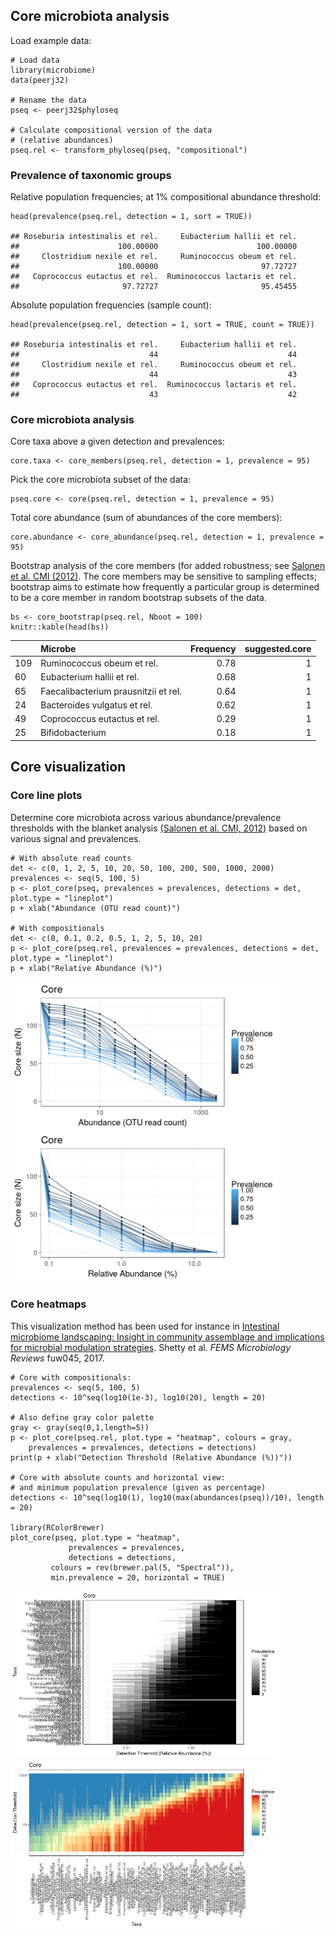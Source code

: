 <!--
  %\VignetteEngine{knitr::rmarkdown}
  %\VignetteIndexEntry{microbiome tutorial - core}
  %\usepackage[utf8]{inputenc}
  %\VignetteEncoding{UTF-8}  
-->
Core microbiota analysis
------------------------

Load example data:

    # Load data
    library(microbiome)
    data(peerj32)

    # Rename the data
    pseq <- peerj32$phyloseq

    # Calculate compositional version of the data
    # (relative abundances)
    pseq.rel <- transform_phyloseq(pseq, "compositional")

### Prevalence of taxonomic groups

Relative population frequencies; at 1% compositional abundance
threshold:

    head(prevalence(pseq.rel, detection = 1, sort = TRUE))

    ## Roseburia intestinalis et rel.     Eubacterium hallii et rel. 
    ##                      100.00000                      100.00000 
    ##     Clostridium nexile et rel.     Ruminococcus obeum et rel. 
    ##                      100.00000                       97.72727 
    ##   Coprococcus eutactus et rel.  Ruminococcus lactaris et rel. 
    ##                       97.72727                       95.45455

Absolute population frequencies (sample count):

    head(prevalence(pseq.rel, detection = 1, sort = TRUE, count = TRUE))

    ## Roseburia intestinalis et rel.     Eubacterium hallii et rel. 
    ##                             44                             44 
    ##     Clostridium nexile et rel.     Ruminococcus obeum et rel. 
    ##                             44                             43 
    ##   Coprococcus eutactus et rel.  Ruminococcus lactaris et rel. 
    ##                             43                             42

### Core microbiota analysis

Core taxa above a given detection and prevalences:

    core.taxa <- core_members(pseq.rel, detection = 1, prevalence = 95)

Pick the core microbiota subset of the data:

    pseq.core <- core(pseq.rel, detection = 1, prevalence = 95)

Total core abundance (sum of abundances of the core members):

    core.abundance <- core_abundance(pseq.rel, detection = 1, prevalence = 95)

Bootstrap analysis of the core members (for added robustness; see
[Salonen et al. CMI
(2012)](http://onlinelibrary.wiley.com/doi/10.1111/j.1469-0691.2012.03855.x/abstract).
The core members may be sensitive to sampling effects; bootstrap aims to
estimate how frequently a particular group is determined to be a core
member in random bootstrap subsets of the data.

    bs <- core_bootstrap(pseq.rel, Nboot = 100)
    knitr::kable(head(bs))

<table>
<thead>
<tr class="header">
<th></th>
<th align="left">Microbe</th>
<th align="right">Frequency</th>
<th align="right">suggested.core</th>
</tr>
</thead>
<tbody>
<tr class="odd">
<td>109</td>
<td align="left">Ruminococcus obeum et rel.</td>
<td align="right">0.78</td>
<td align="right">1</td>
</tr>
<tr class="even">
<td>60</td>
<td align="left">Eubacterium hallii et rel.</td>
<td align="right">0.68</td>
<td align="right">1</td>
</tr>
<tr class="odd">
<td>65</td>
<td align="left">Faecalibacterium prausnitzii et rel.</td>
<td align="right">0.64</td>
<td align="right">1</td>
</tr>
<tr class="even">
<td>24</td>
<td align="left">Bacteroides vulgatus et rel.</td>
<td align="right">0.62</td>
<td align="right">1</td>
</tr>
<tr class="odd">
<td>49</td>
<td align="left">Coprococcus eutactus et rel.</td>
<td align="right">0.29</td>
<td align="right">1</td>
</tr>
<tr class="even">
<td>25</td>
<td align="left">Bifidobacterium</td>
<td align="right">0.18</td>
<td align="right">1</td>
</tr>
</tbody>
</table>

Core visualization
------------------

### Core line plots

Determine core microbiota across various abundance/prevalence thresholds
with the blanket analysis [(Salonen et al. CMI,
2012)](http://onlinelibrary.wiley.com/doi/10.1111/j.1469-0691.2012.03855.x/abstract)
based on various signal and prevalences.

    # With absolute read counts
    det <- c(0, 1, 2, 5, 10, 20, 50, 100, 200, 500, 1000, 2000)
    prevalences <- seq(5, 100, 5)
    p <- plot_core(pseq, prevalences = prevalences, detections = det, plot.type = "lineplot")
    p + xlab("Abundance (OTU read count)")

    # With compositionals
    det <- c(0, 0.1, 0.2, 0.5, 1, 2, 5, 10, 20)
    p <- plot_core(pseq.rel, prevalences = prevalences, detections = det, plot.type = "lineplot")
    p + xlab("Relative Abundance (%)")

<img src="Core_files/figure-markdown_strict/core-example2-1.png" width="430px" /><img src="Core_files/figure-markdown_strict/core-example2-2.png" width="430px" />

### Core heatmaps

This visualization method has been used for instance in [Intestinal
microbiome landscaping: Insight in community assemblage and implications
for microbial modulation
strategies](https://academic.oup.com/femsre/article/doi/10.1093/femsre/fuw045/2979411/Intestinal-microbiome-landscaping-insight-in#58802539).
Shetty et al. *FEMS Microbiology Reviews* fuw045, 2017.

    # Core with compositionals:
    prevalences <- seq(5, 100, 5)
    detections <- 10^seq(log10(1e-3), log10(20), length = 20)

    # Also define gray color palette
    gray <- gray(seq(0,1,length=5))
    p <- plot_core(pseq.rel, plot.type = "heatmap", colours = gray,
        prevalences = prevalences, detections = detections) 
    print(p + xlab("Detection Threshold (Relative Abundance (%))"))

    # Core with absolute counts and horizontal view:
    # and minimum population prevalence (given as percentage)
    detections <- 10^seq(log10(1), log10(max(abundances(pseq))/10), length = 20)

    library(RColorBrewer)
    plot_core(pseq, plot.type = "heatmap", 
                 prevalences = prevalences,
                 detections = detections,
             colours = rev(brewer.pal(5, "Spectral")),
             min.prevalence = 20, horizontal = TRUE)

<img src="Core_files/figure-markdown_strict/core-example3-1.png" width="430px" /><img src="Core_files/figure-markdown_strict/core-example3-2.png" width="430px" />

